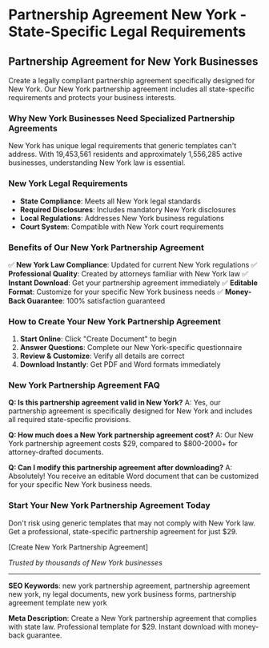 # Partnership Agreement New York - State-Specific Legal Requirements

## Partnership Agreement for New York Businesses

Create a legally compliant partnership agreement specifically designed for New York. Our New York partnership agreement includes all state-specific requirements and protects your business interests.

### Why New York Businesses Need Specialized Partnership Agreements

New York has unique legal requirements that generic templates can't address. With 19,453,561 residents and approximately 1,556,285 active businesses, understanding New York law is essential.

### New York Legal Requirements

- **State Compliance**: Meets all New York legal standards
- **Required Disclosures**: Includes mandatory New York disclosures
- **Local Regulations**: Addresses New York business regulations
- **Court System**: Compatible with New York court requirements

### Benefits of Our New York Partnership Agreement

✅ **New York Law Compliance**: Updated for current New York regulations
✅ **Professional Quality**: Created by attorneys familiar with New York law
✅ **Instant Download**: Get your partnership agreement immediately
✅ **Editable Format**: Customize for your specific New York business needs
✅ **Money-Back Guarantee**: 100% satisfaction guaranteed

### How to Create Your New York Partnership Agreement

1. **Start Online**: Click "Create Document" to begin
2. **Answer Questions**: Complete our New York-specific questionnaire
3. **Review & Customize**: Verify all details are correct
4. **Download Instantly**: Get PDF and Word formats immediately

### New York Partnership Agreement FAQ

**Q: Is this partnership agreement valid in New York?**
A: Yes, our partnership agreement is specifically designed for New York and includes all required state-specific provisions.

**Q: How much does a New York partnership agreement cost?**
A: Our New York partnership agreement costs $29, compared to $800-2000+ for attorney-drafted documents.

**Q: Can I modify this partnership agreement after downloading?**
A: Absolutely! You receive an editable Word document that can be customized for your specific New York business needs.

### Start Your New York Partnership Agreement Today

Don't risk using generic templates that may not comply with New York law. Get a professional, state-specific partnership agreement for just $29.

[Create New York Partnership Agreement]

*Trusted by thousands of New York businesses*

---

**SEO Keywords**: new york partnership agreement, partnership agreement new york, ny legal documents, new york business forms, partnership agreement template new york

**Meta Description**: Create a New York partnership agreement that complies with state law. Professional template for $29. Instant download with money-back guarantee.
